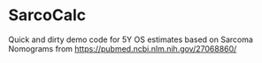 # SarcoCalc

Quick and dirty demo code for 5Y OS estimates based on Sarcoma Nomograms from
https://pubmed.ncbi.nlm.nih.gov/27068860/
